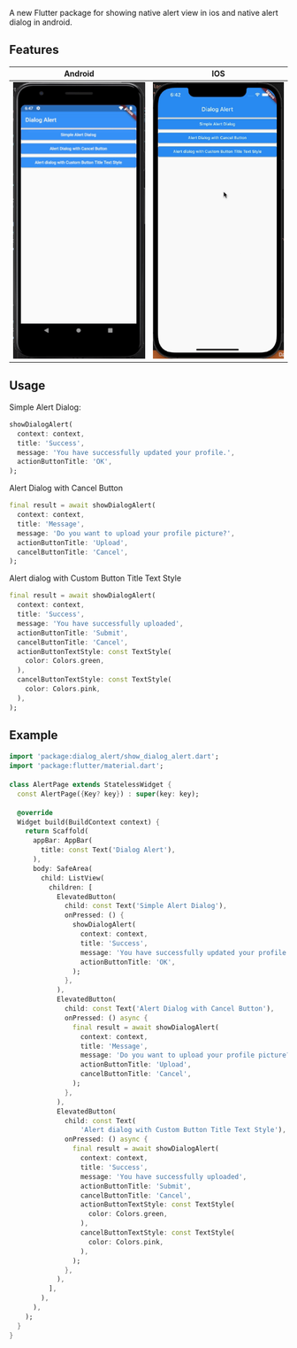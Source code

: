 A new Flutter package for showing native alert view in ios and native alert dialog in android.

## Features

Android                   |  IOS
:-------------------------:|:-------------------------:
<img src="https://raw.githubusercontent.com/mkarundas/DialogAlert/main/gif/android.gif" width="250" height="500">  |  <img src="https://raw.githubusercontent.com/mkarundas/DialogAlert/main/gif/ios.gif" width="250" height="500">



## Usage

Simple Alert Dialog:

```dart
showDialogAlert(
  context: context,
  title: 'Success',
  message: 'You have successfully updated your profile.',
  actionButtonTitle: 'OK',
);
```
Alert Dialog with Cancel Button

```dart
final result = await showDialogAlert(
  context: context,
  title: 'Message',
  message: 'Do you want to upload your profile picture?',
  actionButtonTitle: 'Upload',
  cancelButtonTitle: 'Cancel',
);
```
Alert dialog with Custom Button Title Text Style

```dart
final result = await showDialogAlert(
  context: context,
  title: 'Success',
  message: 'You have successfully uploaded',
  actionButtonTitle: 'Submit',
  cancelButtonTitle: 'Cancel',
  actionButtonTextStyle: const TextStyle(
    color: Colors.green,
  ),
  cancelButtonTextStyle: const TextStyle(
    color: Colors.pink,
  ),
);
```

## Example

```dart
import 'package:dialog_alert/show_dialog_alert.dart';
import 'package:flutter/material.dart';

class AlertPage extends StatelessWidget {
  const AlertPage({Key? key}) : super(key: key);

  @override
  Widget build(BuildContext context) {
    return Scaffold(
      appBar: AppBar(
        title: const Text('Dialog Alert'),
      ),
      body: SafeArea(
        child: ListView(
          children: [
            ElevatedButton(
              child: const Text('Simple Alert Dialog'),
              onPressed: () {
                showDialogAlert(
                  context: context,
                  title: 'Success',
                  message: 'You have successfully updated your profile.',
                  actionButtonTitle: 'OK',
                );
              },
            ),
            ElevatedButton(
              child: const Text('Alert Dialog with Cancel Button'),
              onPressed: () async {
                final result = await showDialogAlert(
                  context: context,
                  title: 'Message',
                  message: 'Do you want to upload your profile picture?',
                  actionButtonTitle: 'Upload',
                  cancelButtonTitle: 'Cancel',
                );
              },
            ),
            ElevatedButton(
              child: const Text(
                  'Alert dialog with Custom Button Title Text Style'),
              onPressed: () async {
                final result = await showDialogAlert(
                  context: context,
                  title: 'Success',
                  message: 'You have successfully uploaded',
                  actionButtonTitle: 'Submit',
                  cancelButtonTitle: 'Cancel',
                  actionButtonTextStyle: const TextStyle(
                    color: Colors.green,
                  ),
                  cancelButtonTextStyle: const TextStyle(
                    color: Colors.pink,
                  ),
                );
              },
            ),
          ],
        ),
      ),
    );
  }
}
```

